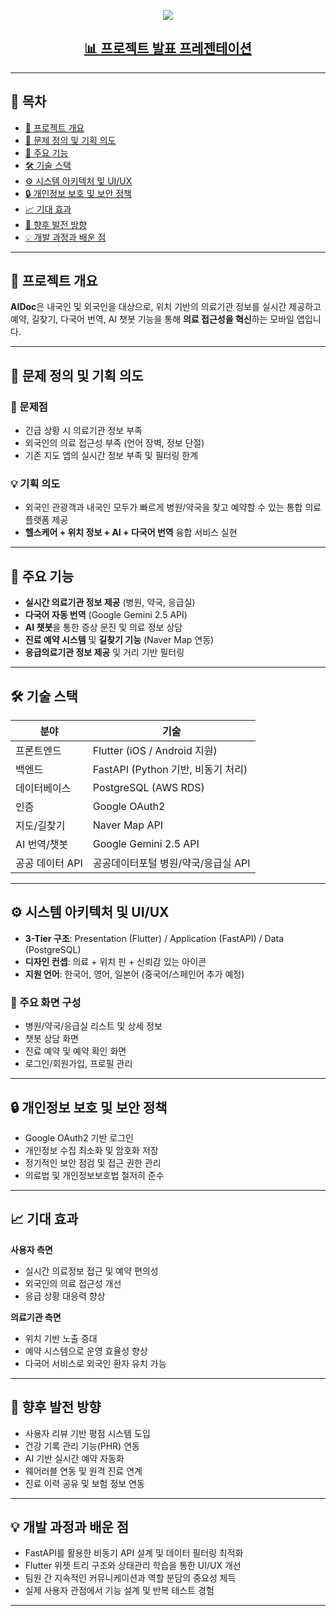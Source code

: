 <p align="center">
  <img src="https://capsule-render.vercel.app/api?type=waving&color=auto&height=300&section=header&text=AIDOC(에이닥)&desc=위치기반%20의료정보%20서비스%20앱&fontSize=45&animation=fadeIn&fontAlignY=38&descAlignY=70&descAlign=62"/>
</p>

<h2 align="center">
  <a href="https://docs.google.com/presentation/d/11bmyAXGamzG9ASpGTUpu6ezx78wA_Nr8/edit?usp=sharing">📊 프로젝트 발표 프레젠테이션</a>
</h2>

---

## 📑 목차

- [📌 프로젝트 개요](#-프로젝트-개요)
- [🚨 문제 정의 및 기획 의도](#-문제-정의-및-기획-의도)
- [🎯 주요 기능](#-주요-기능)
- [🛠️ 기술 스택](#️-기술-스택)
- [⚙️ 시스템 아키텍처 및 UI/UX](#-시스템-아키텍처-및-uiux)
- [🔒 개인정보 보호 및 보안 정책](#-개인정보-보호-및-보안-정책)
- [📈 기대 효과](#-기대-효과)
- [🧭 향후 발전 방향](#-향후-발전-방향)
- [💡 개발 과정과 배운 점](#-개발-과정과-배운-점)

---

## 📌 프로젝트 개요

**AIDoc**은 내국인 및 외국인을 대상으로, 위치 기반의 의료기관 정보를 실시간 제공하고 예약, 길찾기, 다국어 번역, AI 챗봇 기능을 통해 **의료 접근성을 혁신**하는 모바일 앱입니다.

---

## 🚨 문제 정의 및 기획 의도

### 📍 문제점
- 긴급 상황 시 의료기관 정보 부족
- 외국인의 의료 접근성 부족 (언어 장벽, 정보 단절)
- 기존 지도 앱의 실시간 정보 부족 및 필터링 한계

### 💡 기획 의도
- 외국인 관광객과 내국인 모두가 빠르게 병원/약국을 찾고 예약할 수 있는 통합 의료 플랫폼 제공
- **헬스케어 + 위치 정보 + AI + 다국어 번역** 융합 서비스 실현

---

## 🎯 주요 기능

- **실시간 의료기관 정보 제공** (병원, 약국, 응급실)
- **다국어 자동 번역** (Google Gemini 2.5 API)
- **AI 챗봇**을 통한 증상 문진 및 의료 정보 상담
- **진료 예약 시스템** 및 **길찾기 기능** (Naver Map 연동)
- **응급의료기관 정보 제공** 및 거리 기반 필터링

---

## 🛠️ 기술 스택

| 분야            | 기술 |
|----------------|------|
| 프론트엔드     | Flutter (iOS / Android 지원) |
| 백엔드         | FastAPI (Python 기반, 비동기 처리) |
| 데이터베이스   | PostgreSQL (AWS RDS) |
| 인증           | Google OAuth2 |
| 지도/길찾기    | Naver Map API |
| AI 번역/챗봇    | Google Gemini 2.5 API |
| 공공 데이터 API | 공공데이터포털 병원/약국/응급실 API |

---

## ⚙️ 시스템 아키텍처 및 UI/UX

- **3-Tier 구조**: Presentation (Flutter) / Application (FastAPI) / Data (PostgreSQL)
- **디자인 컨셉**: 의료 + 위치 핀 + 신뢰감 있는 아이콘
- **지원 언어**: 한국어, 영어, 일본어 (중국어/스페인어 추가 예정)

### 📱 주요 화면 구성
- 병원/약국/응급실 리스트 및 상세 정보
- 챗봇 상담 화면
- 진료 예약 및 예약 확인 화면
- 로그인/회원가입, 프로필 관리

---

## 🔒 개인정보 보호 및 보안 정책

- Google OAuth2 기반 로그인
- 개인정보 수집 최소화 및 암호화 저장
- 정기적인 보안 점검 및 접근 권한 관리
- 의료법 및 개인정보보호법 철저히 준수

---

## 📈 기대 효과

**사용자 측면**
- 실시간 의료정보 접근 및 예약 편의성
- 외국인의 의료 접근성 개선
- 응급 상황 대응력 향상

**의료기관 측면**
- 위치 기반 노출 증대
- 예약 시스템으로 운영 효율성 향상
- 다국어 서비스로 외국인 환자 유치 가능

---

## 🧭 향후 발전 방향

- 사용자 리뷰 기반 평점 시스템 도입
- 건강 기록 관리 기능(PHR) 연동
- AI 기반 실시간 예약 자동화
- 웨어러블 연동 및 원격 진료 연계
- 진료 이력 공유 및 보험 정보 연동

---

## 💡 개발 과정과 배운 점

- FastAPI를 활용한 비동기 API 설계 및 데이터 필터링 최적화
- Flutter 위젯 트리 구조와 상태관리 학습을 통한 UI/UX 개선
- 팀원 간 지속적인 커뮤니케이션과 역할 분담의 중요성 체득
- 실제 사용자 관점에서 기능 설계 및 반복 테스트 경험

---

